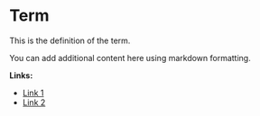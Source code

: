 # Term

This is the definition of the term.

You can add additional content here using markdown formatting.

**Links:**

* [Link 1](https://www.example.com/link1)
* [Link 2](https://www.example.com/link2)
